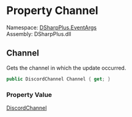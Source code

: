 # Property Channel

Namespace: [DSharpPlus.EventArgs](DSharpPlus.EventArgs.md)  
Assembly: DSharpPlus.dll

## <a id="DSharpPlus_EventArgs_ChannelPinsUpdateEventArgs_Channel"></a>Channel

Gets the channel in which the update occurred.

```csharp
public DiscordChannel Channel { get; }
```

### Property Value

[DiscordChannel](DSharpPlus.Entities.DiscordChannel.md)

